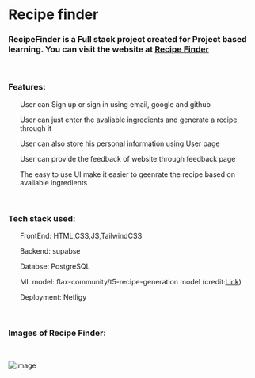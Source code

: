 <h1>Recipe finder</h1>
<h3>
  RecipeFinder is a Full stack project created for Project based learning. You can visit the website at <a href="https://recipe-finder-pbl.netlify.app/">Recipe Finder</a>
</h3>
<br>
<h3>
  Features:
  </h3>
  <ul>User can Sign up or sign in using email, google and github</ul>
  <ul>User can just enter the avaliable ingredients and generate a recipe through it</ul>
  <ul>User can also store his personal information using User page</ul>
  <ul>User can provide the feedback of website through feedback page</ul>
  <ul>The easy to use UI make it easier to geenrate the recipe based on avaliable ingredients</ul>

<br>
<h3>
  Tech stack used:
</h3>
<ul>FrontEnd: HTML,CSS,JS,TailwindCSS</ul>
<ul>Backend: supabse </ul>
<ul>Databse: PostgreSQL </ul>
<ul>ML model: flax-community/t5-recipe-generation model (credit:<a href="https://huggingface.co/flax-community/t5-recipe-generation">Link</a>)</ul>
<ul>Deployment: Netligy</ul>
<br>
<h3>
  Images of Recipe Finder:
</h3>
<br>
<span>
  
![image](https://github.com/Shivaraj-Kolekar/PBL/assets/87165724/490e1979-82bf-4dc6-aced-91c3cea194cc)
